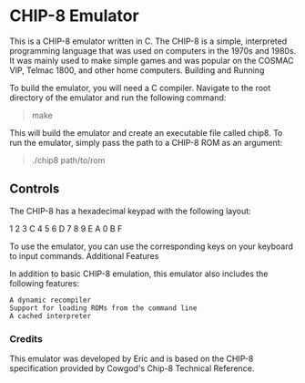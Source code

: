 # CHIP-8 Emulator

This is a CHIP-8 emulator written in C. The CHIP-8 is a simple, interpreted programming language that was used on computers in the 1970s and 1980s. It was mainly used to make simple games and was popular on the COSMAC VIP, Telmac 1800, and other home computers.
Building and Running

To build the emulator, you will need a C compiler. Navigate to the root directory of the emulator and run the following command:

 > make

This will build the emulator and create an executable file called chip8. To run the emulator, simply pass the path to a CHIP-8 ROM as an argument:

> ./chip8 path/to/rom

## Controls

The CHIP-8 has a hexadecimal keypad with the following layout:

1 2 3 C
4 5 6 D
7 8 9 E
A 0 B F

To use the emulator, you can use the corresponding keys on your keyboard to input commands.
Additional Features

In addition to basic CHIP-8 emulation, this emulator also includes the following features:

    A dynamic recompiler
    Support for loading ROMs from the command line
    A cached interpreter

### Credits

This emulator was developed by Eric and is based on the CHIP-8 specification provided by Cowgod's Chip-8 Technical Reference.



